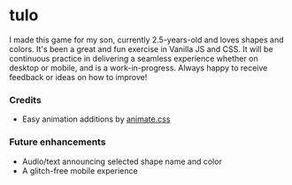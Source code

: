 # tulo

I made this game for my son, currently 2.5-years-old and loves shapes and colors. It's been a great and fun exercise in Vanilla JS and CSS. It will be continuous practice in delivering a seamless experience whether on desktop or mobile, and is a work-in-progress. Always happy to receive feedback or ideas on how to improve!

### Credits

- Easy animation additions by [animate.css](https://animate.style/)

### Future enhancements

- Audio/text announcing selected shape name and color
- A glitch-free mobile experience
